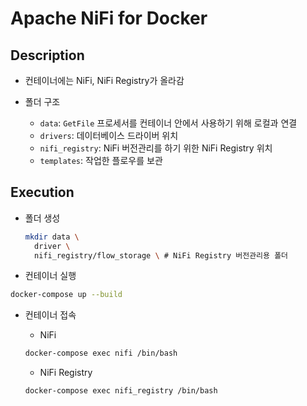 # Apache NiFi for Docker

## Description

- 컨테이너에는 NiFi, NiFi Registry가 올라감

- 폴더 구조
  - `data`: `GetFile` 프로세서를 컨테이너 안에서 사용하기 위해 로컬과 연결
  - `drivers`: 데이터베이스 드라이버 위치
  - `nifi_registry`: NiFi 버전관리를 하기 위한 NiFi Registry 위치
  - `templates`: 작업한 플로우를 보관

## Execution

- 폴더 생성

  ```sh
  mkdir data \
    driver \
    nifi_registry/flow_storage \ # NiFi Registry 버전관리용 폴더
  ```

- 컨테이너 실행

```sh
docker-compose up --build
```

- 컨테이너 접속
  - NiFi

  ```sh
  docker-compose exec nifi /bin/bash
  ```

  - NiFi Registry

  ```sh
  docker-compose exec nifi_registry /bin/bash
  ```
